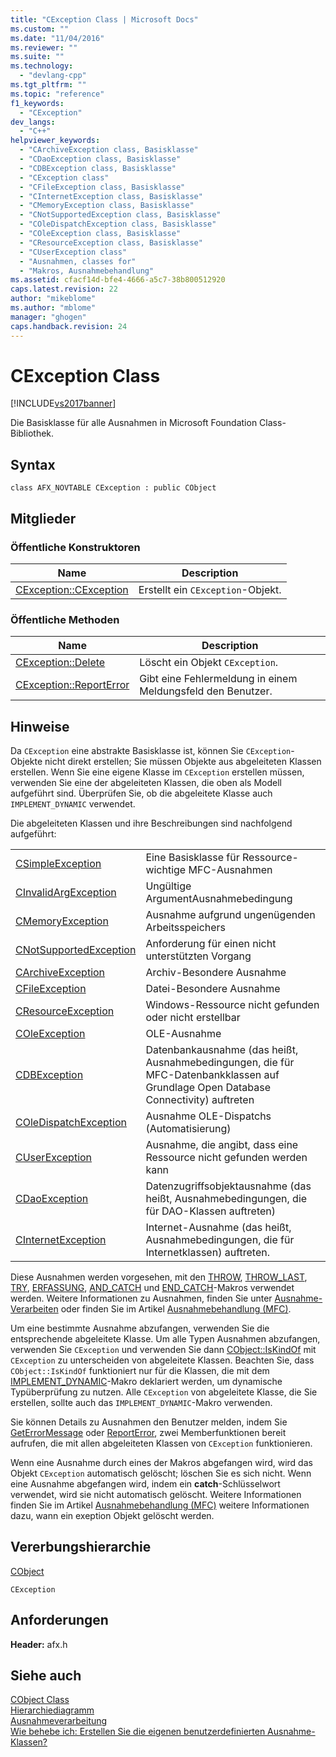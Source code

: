 ```yaml
---
title: "CException Class | Microsoft Docs"
ms.custom: ""
ms.date: "11/04/2016"
ms.reviewer: ""
ms.suite: ""
ms.technology: 
  - "devlang-cpp"
ms.tgt_pltfrm: ""
ms.topic: "reference"
f1_keywords: 
  - "CException"
dev_langs: 
  - "C++"
helpviewer_keywords: 
  - "CArchiveException class, Basisklasse"
  - "CDaoException class, Basisklasse"
  - "CDBException class, Basisklasse"
  - "CException class"
  - "CFileException class, Basisklasse"
  - "CInternetException class, Basisklasse"
  - "CMemoryException class, Basisklasse"
  - "CNotSupportedException class, Basisklasse"
  - "COleDispatchException class, Basisklasse"
  - "COleException class, Basisklasse"
  - "CResourceException class, Basisklasse"
  - "CUserException class"
  - "Ausnahmen, classes for"
  - "Makros, Ausnahmebehandlung"
ms.assetid: cfacf14d-bfe4-4666-a5c7-38b800512920
caps.latest.revision: 22
author: "mikeblome"
ms.author: "mblome"
manager: "ghogen"
caps.handback.revision: 24
---
```

# CException Class
[!INCLUDE[vs2017banner](../../assembler/inline/includes/vs2017banner.md)]

Die Basisklasse für alle Ausnahmen in Microsoft Foundation Class\-Bibliothek.  
  
## Syntax  
  
```  
class AFX_NOVTABLE CException : public CObject  
```  
  
## Mitglieder  
  
### Öffentliche Konstruktoren  
  
|Name|Description|  
|----------|-----------------|  
|[CException::CException](../Topic/CException::CException.md)|Erstellt ein `CException`\-Objekt.|  
  
### Öffentliche Methoden  
  
|Name|Description|  
|----------|-----------------|  
|[CException::Delete](../Topic/CException::Delete.md)|Löscht ein Objekt `CException`.|  
|[CException::ReportError](../Topic/CException::ReportError.md)|Gibt eine Fehlermeldung in einem Meldungsfeld den Benutzer.|  
  
## Hinweise  
 Da `CException` eine abstrakte Basisklasse ist, können Sie `CException`\-Objekte nicht direkt erstellen; Sie müssen Objekte aus abgeleiteten Klassen erstellen.  Wenn Sie eine eigene Klasse im `CException` erstellen müssen, verwenden Sie eine der abgeleiteten Klassen, die oben als Modell aufgeführt sind.  Überprüfen Sie, ob die abgeleitete Klasse auch `IMPLEMENT_DYNAMIC` verwendet.  
  
 Die abgeleiteten Klassen und ihre Beschreibungen sind nachfolgend aufgeführt:  
  
|||  
|-|-|  
|[CSimpleException](../../mfc/reference/csimpleexception-class.md)|Eine Basisklasse für Ressource\-wichtige MFC\-Ausnahmen|  
|[CInvalidArgException](../../mfc/reference/cinvalidargexception-class.md)|Ungültige ArgumentAusnahmebedingung|  
|[CMemoryException](../../mfc/reference/cmemoryexception-class.md)|Ausnahme aufgrund ungenügenden Arbeitsspeichers|  
|[CNotSupportedException](../../mfc/reference/cnotsupportedexception-class.md)|Anforderung für einen nicht unterstützten Vorgang|  
|[CArchiveException](../../mfc/reference/carchiveexception-class.md)|Archiv\-Besondere Ausnahme|  
|[CFileException](../../mfc/reference/cfileexception-class.md)|Datei\-Besondere Ausnahme|  
|[CResourceException](../../mfc/reference/cresourceexception-class.md)|Windows\-Ressource nicht gefunden oder nicht erstellbar|  
|[COleException](../../mfc/reference/coleexception-class.md)|OLE\-Ausnahme|  
|[CDBException](../../mfc/reference/cdbexception-class.md)|Datenbankausnahme \(das heißt, Ausnahmebedingungen, die für MFC\-Datenbankklassen auf Grundlage Open Database Connectivity\) auftreten|  
|[COleDispatchException](../../mfc/reference/coledispatchexception-class.md)|Ausnahme OLE\-Dispatchs \(Automatisierung\)|  
|[CUserException](../../mfc/reference/cuserexception-class.md)|Ausnahme, die angibt, dass eine Ressource nicht gefunden werden kann|  
|[CDaoException](../../mfc/reference/cdaoexception-class.md)|Datenzugriffsobjektausnahme \(das heißt, Ausnahmebedingungen, die für DAO\-Klassen auftreten\)|  
|[CInternetException](../../mfc/reference/cinternetexception-class.md)|Internet\-Ausnahme \(das heißt, Ausnahmebedingungen, die für Internetklassen\) auftreten.|  
  
 Diese Ausnahmen werden vorgesehen, mit den [THROW](../Topic/THROW%20\(MFC\).md), [THROW\_LAST](../Topic/THROW_LAST.md), [TRY](../Topic/TRY.md), [ERFASSUNG](../Topic/CATCH.md), [AND\_CATCH](../Topic/AND_CATCH.md) und [END\_CATCH](../Topic/END_CATCH.md)\-Makros verwendet werden.  Weitere Informationen zu Ausnahmen, finden Sie unter [Ausnahme\-Verarbeiten](../../mfc/reference/exception-processing.md) oder finden Sie im Artikel [Ausnahmebehandlung \(MFC\)](../../mfc/exception-handling-in-mfc.md).  
  
 Um eine bestimmte Ausnahme abzufangen, verwenden Sie die entsprechende abgeleitete Klasse.  Um alle Typen Ausnahmen abzufangen, verwenden Sie `CException` und verwenden Sie dann [CObject::IsKindOf](../Topic/CObject::IsKindOf.md) mit `CException` zu unterscheiden von abgeleitete Klassen.  Beachten Sie, dass `CObject::IsKindOf` funktioniert nur für die Klassen, die mit dem [IMPLEMENT\_DYNAMIC](../Topic/IMPLEMENT_DYNAMIC.md)\-Makro deklariert werden, um dynamische Typüberprüfung zu nutzen.  Alle `CException` von abgeleitete Klasse, die Sie erstellen, sollte auch das `IMPLEMENT_DYNAMIC`\-Makro verwenden.  
  
 Sie können Details zu Ausnahmen den Benutzer melden, indem Sie [GetErrorMessage](../Topic/CFileException::GetErrorMessage.md) oder [ReportError](../Topic/CException::ReportError.md), zwei Memberfunktionen bereit aufrufen, die mit allen abgeleiteten Klassen von `CException` funktionieren.  
  
 Wenn eine Ausnahme durch eines der Makros abgefangen wird, wird das Objekt `CException` automatisch gelöscht; löschen Sie es sich nicht.  Wenn eine Ausnahme abgefangen wird, indem ein **catch**\-Schlüsselwort verwendet, wird sie nicht automatisch gelöscht.  Weitere Informationen finden Sie im Artikel [Ausnahmebehandlung \(MFC\)](../../mfc/exception-handling-in-mfc.md) weitere Informationen dazu, wann ein exeption Objekt gelöscht werden.  
  
## Vererbungshierarchie  
 [CObject](../../mfc/reference/cobject-class.md)  
  
 `CException`  
  
## Anforderungen  
 **Header:**  afx.h  
  
## Siehe auch  
 [CObject Class](../../mfc/reference/cobject-class.md)   
 [Hierarchiediagramm](../../mfc/hierarchy-chart.md)   
 [Ausnahmeverarbeitung](../../mfc/reference/exception-processing.md)   
 [Wie behebe ich: Erstellen Sie die eigenen benutzerdefinierten Ausnahme\-Klassen?](http://go.microsoft.com/fwlink/?LinkId=128045)